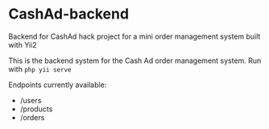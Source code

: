 # CashAd-backend
Backend for CashAd hack project for a mini order management system built with Yii2

This is the backend system for the Cash Ad order management system. Run with `php yii serve`

Endpoints currently available:
* /users
* /products
* /orders
